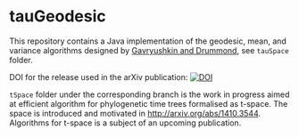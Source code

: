 tauGeodesic
====
This repository contains a Java implementation of the geodesic, mean, and variance algorithms designed by [Gavryushkin and Drummond](http://arxiv.org/abs/1410.3544), see `tauSpace` folder.

DOI for the release used in the arXiv publication: [![DOI](https://zenodo.org/badge/20754/gavruskin/tauGeodesic.svg)](https://zenodo.org/badge/latestdoi/20754/gavruskin/tauGeodesic)

`tSpace` folder under the corresponding branch is the work in progress aimed at efficient algorithm for phylogenetic time trees formalised as  t-space.
The space is introduced and motivated in http://arxiv.org/abs/1410.3544.
Algorithms for t-space is a subject of an upcoming publication.


